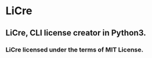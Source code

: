# LiCre
## LiCre, CLI license creator in Python3. 


### LiCre licensed under the terms of MIT License.
